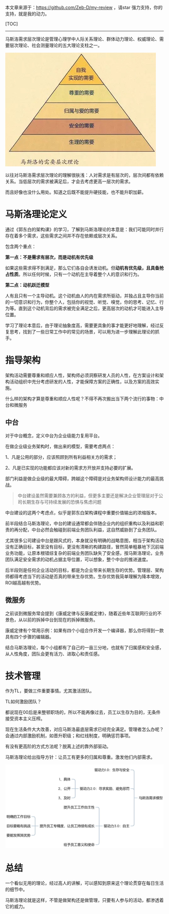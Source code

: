本文章来源于：<https://github.com/Zeb-D/my-review> ，请star 强力支持，你的支持，就是我的动力。

[TOC]

------

马斯洛需求层次理论是管理心理学中人际关系理论、群体动力理论、权威理论、需要层次理论、社会测量理论的五大理论支柱之一。

![manage-maslow.jpg](../image/manage-maslow.jpg)

以往对马斯洛需求层次理论的理解很肤浅：人对需求是有层次的，层次间都有依赖关系。当低层次的需求被满足后，才会去考虑更高一层次的需求。

而且好像也没什么用处。知道之后既不能提升硬技能，也不能升职加薪。

# 马斯洛理论定义

通过《郭东白的架构课》的学习，了解到马斯洛理论的本意是：我们可能同时并行存在着多个需求，这些需求之间并不存在依赖或层次关系。

包含两个重点：

**第一点：不是需求有层次，而是动机有优先级**

如果这些需求得不到满足，那么它们各自会诱发动机。但**动机有优先级，且具备抢占性质**。所以任何时候，只有一个动机在主导着整个人的意识和行为。

**第二点：动机跃迁模型**

人有且只有一个主导动机。这个动机由人的内在需求所驱动，并独占且主导你当前的一切意识和行为，你整个人，包括你的视觉、听觉、嗅觉，你的思考、记忆、行为等。直到这个动机背后的需求被完全满足之后，更高层次的动机才可能进入主导位置。

学习了理论本意后，由于理论抽象度高，需要更具象的事才能更好地理解，经过反复思考，找到了一些日常工作中的常见的场景，可以用为进一步理解此理论的抓手。

# 指导架构

架构活动需要尊重和顺应人性，架构师必须洞察研发人员的人性，在方案设计和架构活动组织中充分考虑研发的人性，才能保障方案的正确性，以及方案的高效实施。

什么样的架构才算是尊重和顺应人性呢？不得不再次搬出当下两个流行的事物：中台和微服务

## 中台

对于中台概念，定义中台为企业级能力复用平台。

在做企业级业务架构时，做出来的模型，需要考虑两点：

1、凡是公用的部分，应该照顾到所有利益相关方的需求；

2、凡是已实现的功能都应该对新的需求方开放并支持必要的扩展。

部门利益是做企业级的最大障碍，跨越这个障碍是对业务架构师设计能力的最高挑战。

> 中台建设虽然需要兼顾各方的利益，但更多主要还是解决企业管理层对于公司长期生存与可持续发展的恐惧与焦虑问题

中台建设的这两个考虑点，似乎是郭东白架构课程中重要价值输出的浓缩版本。

前半段结合马斯洛理论，中台的建设通常都会伴随企业内的组织重构以及利益和职责的再分配，中台必然会触碰到前端业务团队利益，这自然威胁到了业务团队。

尤其很多公司建设中台是跟风式的，本身就没有明确的战略意图，相当于架构活动没有正确目标，甚至没有目标，更没有清晰的构建路径，冒然简单粗暴地下沉前端业务功能，让原本根错综复杂的前端业务团队缺失了安全感，按马斯洛理论，业务团队满足安全需求的动机占据主导位置，可以想象，整个中台的推进速度。



后半段则是任何企业活动的目标，都是为企业带来长期生存的优势。管理层、架构师都得考虑当下的活动是否真的带来生存优势。生存优势我简单理解为降本增效，ROI越高越有优势。

## 微服务

之前谈到微服务常会提到《康威定律与反康威定律》，随着近些年互联网行业的不景色，从以前的拆掉中台到现在的拆掉微服务。

康威定律有个常用示例：如果有四个小组合作开发一个编译器，那么你将得到一款具有四个步骤的编辑器。

结合马斯洛理论，每个小组都有了自己的一亩三分地，也就有了归属感和安全感，从人性角度，团队会更有活力、进取心和责任感。



# 技术管理

作为TL，要做三件重要事情。尤其激活团队。

TL如何激励团队？

都说现在00后是来整顿职场的，所以不能再像过去，员工以生存为目的，无条件接受资本主义压榨。

现在生活条件大大改善，对应马斯洛最底层需求已经完全满足。管理者怎么办呢？会通过内部激励机制，如晋升职级；和红线制度，明确惩罚事项。

有没有更高阶的方式方法呢？脱离上述的靠外部驱动。

马斯洛理论给出指导方针：让员工有更多的归属和尊重。激发他们内部需求。

![manage-maslow-model.jpg](../image/manage-maslow-model.jpg)

# 总结

一个看似无用的理论，经过高人的讲解，可以感知到原来这个理论贯穿在每日生活的细节中。

马斯洛理论就是这样，不管是做架构还是做管理，只要有人参与的活动，都渗透着它的威力。